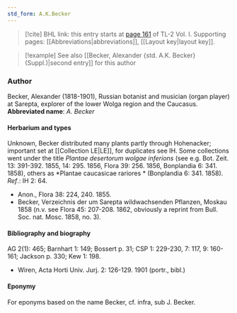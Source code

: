 ```yaml
---
std_form: A.K.Becker
---
```


> [!cite] BHL link: this entry starts at [page 161](https://www.biodiversitylibrary.org/page/33120292) of TL-2 Vol. I.
> Supporting pages: [[Abbreviations|abbreviations]], [[Layout key|layout key]].

> [!example] See also [[Becker, Alexander {std. A.K. Becker} (Suppl.)|second entry]] for this author

### Author

Becker, Alexander (1818-1901), Russian botanist and musician (organ player) at Sarepta, explorer of the lower Wolga region and the Caucasus. 
**Abbreviated name**: *A. Becker*

#### Herbarium and types

Unknown, Becker distributed many plants partly through Hohenacker; important set at [[Collection LE|LE]], for duplicates see IH. Some collections went under the title *Plantae desertorum wolgae inferions* (see e.g. Bot. Zeit. 13: 391-392. 1855, 14: 295. 1856, Flora 39: 256. 1856, Bonplandia 6: 341. 1858), others as *Plantae caucasicae rariores * (Bonplandia 6: 341. 1858).
*Ref*.: IH 2: 64.
- Anon., Flora 38: 224, 240. 1855.
- Becker, Verzeichnis der um Sarepta wildwachsenden Pflanzen, Moskau 1858 (n.v. see Flora 45: 207-208. 1862, obviously a reprint from Bull. Soc. nat. Mosc. 1858, no. 3).

#### Bibliography and biography

AG 2(1): 465; Barnhart 1: 149; Bossert p. 31; CSP 1: 229-230, 7: 117, 9: 160-161; Jackson p. 330; Kew 1: 198.
- Wiren, Acta Horti Univ. Jurj. 2: 126-129. 1901 (portr., bibl.)

#### Eponymy

For eponyms based on the name Becker, cf. infra, sub J. Becker.

